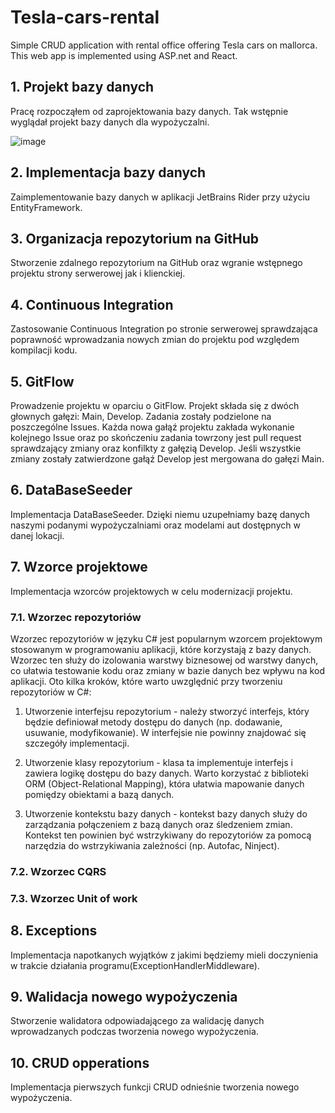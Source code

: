 # Tesla-cars-rental
Simple CRUD application with rental office offering Tesla cars on mallorca. This web app is implemented using ASP.net and React.

## 1. Projekt bazy danych ## 
Pracę rozpocząłem od zaprojektowania bazy danych. Tak wstępnie wyglądał projekt bazy danych dla wypożyczalni.

![image](https://user-images.githubusercontent.com/93988101/225420185-8829fb72-0da4-4722-860d-4271a12b5975.png)

##

## 2. Implementacja bazy danych ## 
Zaimplementowanie bazy danych w aplikacji JetBrains Rider przy użyciu EntityFramework.

##

## 3. Organizacja repozytorium na GitHub ## 
Stworzenie zdalnego repozytorium na GitHub oraz wgranie wstępnego projektu strony serwerowej jak i klienckiej.

##

## 4. Continuous Integration ## 
Zastosowanie Continuous Integration po stronie serwerowej sprawdzająca poprawność wprowadzania nowych zmian do projektu pod względem kompilacji kodu.

##

## 5. GitFlow ## 
Prowadzenie projektu w oparciu o GitFlow. Projekt składa się z dwóch głownych gałęzi: Main, Develop. Zadania zostały podzielone na poszczególne Issues. Każda nowa gałąź projektu zakłada wykonanie kolejnego Issue oraz po skończeniu zadania towrzony jest pull request sprawdzający zmiany oraz konfilkty z gałęzią Develop. Jeśli wszystkie zmiany zostały zatwierdzone gałąź Develop jest mergowana do gałęzi Main.

##

## 6. DataBaseSeeder ## 
Implementacja DataBaseSeeder. Dzięki niemu uzupełniamy bazę danych naszymi podanymi wypożyczalniami oraz modelami aut dostępnych w danej lokacji.

##

## 7. Wzorce projektowe ## 
Implementacja wzorców projektowych w celu modernizacji projektu.
### 7.1. Wzorzec repozytoriów ###
Wzorzec repozytoriów w języku C# jest popularnym wzorcem projektowym stosowanym w programowaniu aplikacji, które korzystają z bazy danych. Wzorzec ten służy do izolowania warstwy biznesowej od warstwy danych, co ułatwia testowanie kodu oraz zmiany w bazie danych bez wpływu na kod aplikacji.
Oto kilka kroków, które warto uwzględnić przy tworzeniu repozytoriów w C#:

1. Utworzenie interfejsu repozytorium - należy stworzyć interfejs, który będzie definiował metody dostępu do danych (np. dodawanie, usuwanie, modyfikowanie). W interfejsie nie powinny znajdować się szczegóły implementacji.

2. Utworzenie klasy repozytorium - klasa ta implementuje interfejs i zawiera logikę dostępu do bazy danych. Warto korzystać z biblioteki ORM (Object-Relational Mapping), która ułatwia mapowanie danych pomiędzy obiektami a bazą danych.

3. Utworzenie kontekstu bazy danych - kontekst bazy danych służy do zarządzania połączeniem z bazą danych oraz śledzeniem zmian. Kontekst ten powinien być wstrzykiwany do repozytoriów za pomocą narzędzia do wstrzykiwania zależności (np. Autofac, Ninject).


### 7.2. Wzorzec CQRS ###
### 7.3. Wzorzec Unit of work ###

##

## 8. Exceptions ## 
Implementacja napotkanych wyjątków z jakimi będziemy mieli doczynienia w trakcie działania programu(ExceptionHandlerMiddleware).

##

## 9. Walidacja nowego wypożyczenia ## 
Stworzenie walidatora odpowiadającego za walidację danych wprowadzanych podczas tworzenia nowego wypożyczenia.

##

## 10. CRUD opperations ## 
Implementacja pierwszych funkcji CRUD odnieśnie tworzenia nowego wypożyczenia.
